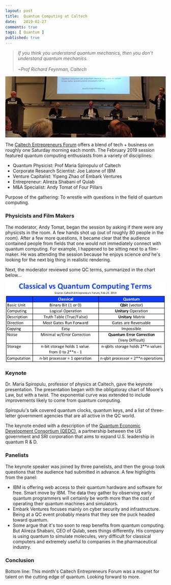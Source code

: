 ```yaml
---
layout: post
title:  Quantum Computing at Caltech
date:   2019-02-27
comments: true
tags: [ Quantum ]
published: true
---
```


>_If you think you understand quantum mechanics, then you don't understand quantum mechanics.
><br/><br/>~Prof Richard Feynman, Caltech_

<img src="/images/quantum_panel.jpg" alt="Quantum panel at Caltech Entrepreneurs Forum" title="Quantum panel at Caltech Entrepreneurs Forum" align="center">

The [Caltech Entrepreneurs Forum](http://entforum.caltech.edu/) offers a blend of tech + business on roughly one Saturday morning each month. The February 2019 session featured quantum computing enthusiasts from a variety of disciplines:

* Quantum Physicist: Prof Maria Spiropulu of Caltech
* Corporate Research Scientist: Joe Latone of IBM
* Venture Capitalist: Yipeng Zhao of Embark Ventures
* Entrepreneur: Alireza Shabani of Qulab
* M&A Specialist: Andy Tomat of Four Pillars

Purpose of the gathering: To wrestle with questions in the field of quantum computing.

<!--more-->

### Physicists and Film Makers

The moderator, Andy Tomat, began the session by asking if there were any physicsts in the room. A few hands shot up (out of roughly 80 people in the room). After a few more questions, it became clear that the audience contained people from fields that one would not immediately connect with quantum computing. For example, I happened to be sitting next to a film-maker. He was attending the session because he enjoys science _and_ he's looking for the next big thing in realistic rendering.

Next, the moderator reviewed some QC terms, summarized in the chart below...

<img src="/images/classical_vs_quantum_computing.png" alt="Classical vs Quantum Computing Terms" title="Classical vs Quantum Computing Terms" align="center">

### Keynote

Dr. Maria Spiropulu, professor of physics at Caltech, gave the keynote presentation. The presentation began with the obligatoray chart of Moore's Law, but with a twist. The exponential curve was extended to include improvements likely to come from quantum computing.

Spiropulu's talk covered quantum clocks, quantum keys, and a list of three-letter government agencies that are all active in the QC world.

The keynote ended with a description of the [Quantum Economic Development Consortium (QEDC)](https://www.nist.gov/news-events/news/2018/09/nist-launches-consortium-support-development-quantum-industry), a partnership between the US government and SRI corporation that aims to expand U.S. leadership in quantum R & D.

### Panelists

The keynote speaker was joined by three panelists, and then the group took questions that the audience had submitted in advance. A few highlights from the panel:

* IBM is offering web access to their quantum hardware and software for free. Smart move by IBM. The data they gather by observing early quantum programmers will certainly be worth more than the cost of operating their quantum machines and simulators.
* Embark Ventures focuses mainly on cyber security and infrastructure.  Being at a QC event probably means that they see the puck headed toward quantum.
* Some argue that it's too soon to reap benefits from quantum computing.  But Alireza Shabani, CEO of Qulab, sees things differently. His company is using quantum to simulate molecules, very difficult for classical computers and extremely useful to companies in the pharmaceutical industry.

### Conclusion

Bottom line: This month's Caltech Entrepreneurs Forum was a magnet for talent on the cutting edge of quantum. Looking forward to more.
